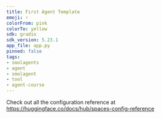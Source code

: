 ```yaml
---
title: First Agent Template
emoji: ⚡
colorFrom: pink
colorTo: yellow
sdk: gradio
sdk_version: 5.23.1
app_file: app.py
pinned: false
tags:
- smolagents
- agent
- smolagent
- tool
- agent-course
---
```


Check out all the configuration reference at https://huggingface.co/docs/hub/spaces-config-reference
